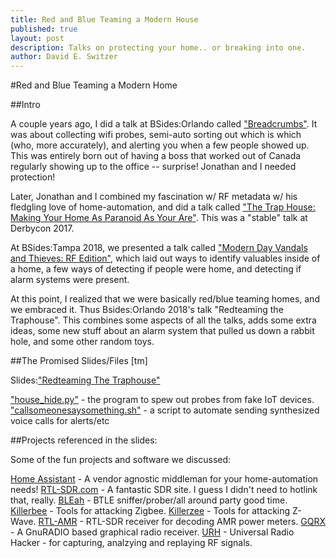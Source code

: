 ```yaml
---
title: Red and Blue Teaming a Modern House
published: true
layout: post
description: Talks on protecting your home.. or breaking into one.
author: David E. Switzer
---
```

#Red and Blue Teaming a Modern Home


##Intro

A couple years ago, I did a talk at BSides:Orlando called ["Breadcrumbs"](https://www.youtube.com/watch?v=HzQHWUM8cNo).   It was about collecting wifi probes, semi-auto sorting out which is which (who, more accurately), and alerting you when a few people showed up.   This was entirely born out of having a boss that worked out of Canada regularly showing up to the office -- surprise!  Jonathan and I needed protection!

Later, Jonathan and I combined my fascination w/ RF metadata w/ his fledgling love of home-automation, and did a talk called ["The Trap House: Making Your Home As Paranoid As Your Are"](https://www.youtube.com/watch?v=OWUu0gQTKkM).   This was a "stable" talk at Derbycon 2017.

At BSides:Tampa 2018, we presented a talk called ["Modern Day Vandals and Thieves: RF Edition"](https://www.youtube.com/watch?v=O01ppGIWjr0), which laid out ways to identify valuables inside of a home, a few ways of detecting if people were home, and detecting if alarm systems were present.

At this point, I realized that we were basically red/blue teaming homes, and we embraced it.   Thus Bsides:Orlando 2018's talk "Redteaming the Traphouse".  This combines some aspects of all the talks, adds some extra ideas, some new stuff about an alarm system that pulled us down a rabbit hole, and some other random toys.


##The Promised Slides/Files [tm]

Slides:["Redteaming The Traphouse"](https://github.com/Insomniac-Security/Insomniac-Security.github.io/blob/master/static/docs/BsidesOrl2018_Redteaming-the-traphouse.pdf)

["house_hide.py"](https://github.com/violentlydave/GatosGuardianes/blob/master/house_hide.py) - the program to spew out probes from fake IoT devices.
["callsomeonesaysomething.sh"](https://github.com/violentlydave/GatosGuardianes/blob/master/callsomeonesaysomething.sh) - a script to automate sending synthesized voice calls for alerts/etc

##Projects referenced in the slides:

Some of the fun projects and software we discussed:

[Home Assistant](https://www.home-assistant.io/) - A vendor agnostic middleman for your home-automation needs!
[RTL-SDR.com](http://www.rtl-sdr.com) - A fantastic SDR site.  I guess I didn't need to hotlink that, really.
[BLEah](https://github.com/evilsocket/bleah) - BTLE sniffer/prober/all around party good time.
[Killerbee](https://github.com/riverloopsec/killerbee) - Tools for attacking Zigbee.
[Killerzee](https://github.com/riverloopsec/killerzee) - Tools for attacking Z-Wave.
[RTL-AMR](https://github.com/bemasher/rtlamr) - RTL-SDR receiver for decoding AMR power meters.
[GQRX](http://gqrx.dk) - A GnuRADIO based graphical radio receiver.
[URH](https://github.com/jopohl/urh) - Universal Radio Hacker - for capturing, analzying and replaying RF signals.
